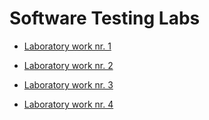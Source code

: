 # Software Testing Labs

* [Laboratory work nr. 1](https://github.com/Wazea/SoftwareTestingLabs/tree/master/1.%20SeleniumIntro)

* [Laboratory work nr. 2](https://github.com/Wazea/SoftwareTestingLabs/tree/master/2.%20WebScraping)

* [Laboratory work nr. 3](https://github.com/Wazea/SoftwareTestingLabs/blob/master/3.%20BlackBox/reportLab3.pdf)

* [Laboratory work nr. 4](https://github.com/Wazea/SoftwareTestingLabs/blob/master/4.%20WhiteBox/reportLab4.pdf)
